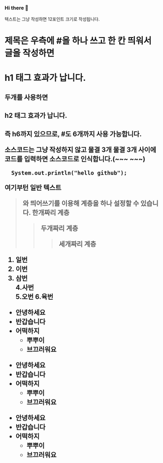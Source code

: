 ### Hi there 👋

<!-- 텍스트 적기 -->
텍스트는 그냥 작성하면 12포인트 크기로 작성됩니다.

<!-- 제목 -->
# 제목은 우측에 #을 하나 쓰고 한 칸 띄워서 글을 작성하면
<h1>h1 태그 효과가 납니다.</h1>

## 두개를 사용하면
<h2>h2 태그 효과가 납니다.<h2>
  
즉 h6까지 있으므로, #도 6개까지 사용 가능합니다.

<!-- 소스코드 게시 1 -->
소스코드는 그냥 작성하지 않고
물결 3개 물결 3개 사이에 코드를 입력하면 소스코드로 인식합니다.(~~~ ~~~)

~~~
  System.out.println("hello github");
~~~
여기부턴 일반 텍스트

<!-- 코드 들여쓰기 계층 만들기 -->

>와 띄어쓰기를 이용해 계층을 하나 설정할 수 있습니다.
> 한개짜리 계층
> > 두개짜리 계층
> > >세개짜리 계층

<!-- 숫자목록 -->
1. 일번
2. 이번
3. 삼번<br>
4.사번<br>
5.오번
6.육번


<!-- 순서 없는 목록 1(+) -->
+ 안녕하세요
+ 반갑습니다
+ 어떡하지
  + 뿌뿌이
  + 브끄러워요 

<!-- 순서 없는 목록 2(*) -->
* 안녕하세요
* 반갑습니다
* 어떡하지
  * 뿌뿌이
  * 브끄러워요 
<!-- 순서 없는 목록 3(-) -->
- 안녕하세요
- 반갑습니다
- 어떡하지
  - 뿌뿌이
  - 브끄러워요 
<!--
**iji4480/iji4480** is a ✨ _special_ ✨ repository because its `README.md` (this file) appears on your GitHub profile.

Here are some ideas to get you started:

- 🔭 I’m currently working on ...
- 🌱 I’m currently learning ...
- 👯 I’m looking to collaborate on ...
- 🤔 I’m looking for help with ...
- 💬 Ask me about ...
- 📫 How to reach me: ...
- 😄 Pronouns: ...
- ⚡ Fun fact: ...
-->
